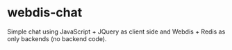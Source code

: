 webdis-chat
===========

Simple chat using JavaScript + JQuery as client side and Webdis + Redis as only backends (no backend code).
